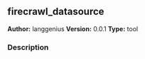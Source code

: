 ## firecrawl_datasource

**Author:** langgenius
**Version:** 0.0.1
**Type:** tool

### Description



